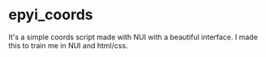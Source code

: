 # epyi_coords
It's a simple coords script made with NUI with a beautiful interface. I made this to train me in NUI and html/css.
